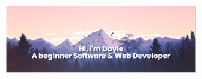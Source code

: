 [![Header Banner](https://github.com/DayleSacoto/daylesacoto/blob/master/assets/banner.png)](https://github.com/DayleSacoto)

